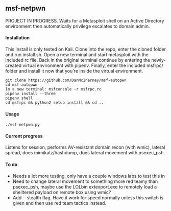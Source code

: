 msf-netpwn
------
PROJECT IN PROGRESS. Waits for a Metasploit shell on an Active Directory environment then automatically privilege escalates to domain admin.

#### Installation
This install is only tested on Kali. Clone into the repo, enter the cloned folder and run install.sh. Open a new terminal and start metasploit with the included rc file. Back in the original terminal continue by entering the newly-created virtual environment with pipenv. Finally, enter the included msfrpc/ folder and install it now that you're inside the virtual environment.

```
git clone https://github.com/DanMcInerney/msf-autopwn
cd msf-autopwn
In a new terminal: msfconsole -r msfrpc.rc
pipenv install --three
pipenv shell
cd msfrpc && python2 setup install && cd ..
```

#### Usage
```./msf-netpwn.py ```

#### Current progress
Listens for session, performs AV-resistant domain recon (with wmic), lateral spread, does mimikatz/hashdump, does lateral movement with psexec_psh.

#### To do
* Needs a lot more testing, only have a couple windows labs to test this in
* Need to change lateral movement to something more red teamy than psexec_psh, maybe use the LOLbin extexport.exe to remotely load a shelltered payload on remote box using wmic?
* Add --stealth flag. Have it work for speed normally unless this switch is given and then use red team tactics instead.
